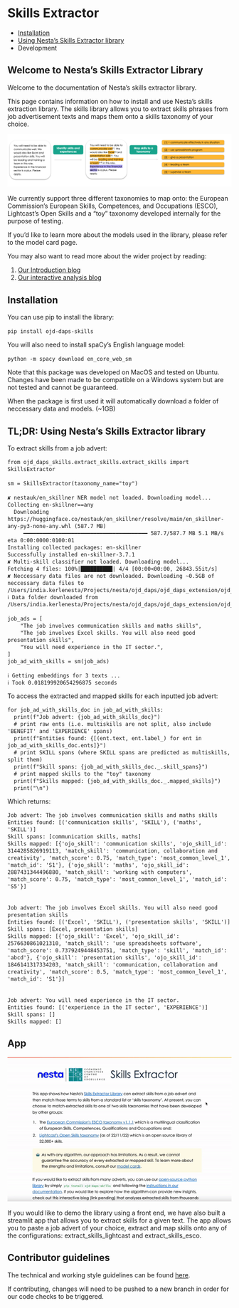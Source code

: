 # Skills Extractor

- [Installation](#installation)
- [Using Nesta’s Skills Extractor library](#tldr-using-nestas-skills-extractor-library)
- Development

## Welcome to Nesta’s Skills Extractor Library

Welcome to the documentation of Nesta’s skills extractor library.

This page contains information on how to install and use Nesta’s skills extraction library. The skills library allows you to extract skills phrases from job advertisement texts and maps them onto a skills taxonomy of your choice.

![](images/highlevel_example.png)

We currently support three different taxonomies to map onto: the European Commission’s European Skills, Competences, and Occupations (ESCO), Lightcast’s Open Skills and a “toy” taxonomy developed internally for the purpose of testing.

If you’d like to learn more about the models used in the library, please refer to the model card page.

You may also want to read more about the wider project by reading:

1. [Our Introduction blog](https://www.escoe.ac.uk/the-skills-extractor-library)
2. [Our interactive analysis blog](https://www.nesta.org.uk/data-visualisation-and-interactive/exploring-uk-skills-demand/)

## Installation

You can use pip to install the library:

`pip install ojd-daps-skills`

You will also need to install spaCy’s English language model:

`python -m spacy download en_core_web_sm`

Note that this package was developed on MacOS and tested on Ubuntu. Changes have been made to be compatible on a Windows system but are not tested and cannot be guaranteed.

When the package is first used it will automatically download a folder of neccessary data and models. (~1GB)

## TL;DR: Using Nesta’s Skills Extractor library

To extract skills from a job advert:

```
from ojd_daps_skills.extract_skills.extract_skills import SkillsExtractor

sm = SkillsExtractor(taxonomy_name="toy")

✘ nestauk/en_skillner NER model not loaded. Downloading model...
Collecting en-skillner==any
  Downloading https://huggingface.co/nestauk/en_skillner/resolve/main/en_skillner-any-py3-none-any.whl (587.7 MB)
     ━━━━━━━━━━━━━━━━━━━━━━━━━━━━━━━━━━━━━━━ 587.7/587.7 MB 5.1 MB/s eta 0:00:0000:0100:01
Installing collected packages: en-skillner
Successfully installed en-skillner-3.7.1
✘ Multi-skill classifier not loaded. Downloading model...
Fetching 4 files: 100%|██████████| 4/4 [00:00<00:00, 26843.55it/s]
✘ Neccessary data files are not downloaded. Downloading ~0.5GB of
neccessary data files to
/Users/india.kerlenesta/Projects/nesta/ojd_daps/ojd_daps_extension/ojd_daps_skills/ojd_daps_skills_data.
ℹ Data folder downloaded from
/Users/india.kerlenesta/Projects/nesta/ojd_daps/ojd_daps_extension/ojd_daps_skills/ojd_daps_skills_data

job_ads = [
    "The job involves communication skills and maths skills",
    "The job involves Excel skills. You will also need good presentation skills",
    "You will need experience in the IT sector.",
]
job_ad_with_skills = sm(job_ads)

ℹ Getting embeddings for 3 texts ...
ℹ Took 0.018199920654296875 seconds
```

To access the extracted and mapped skills for each inputted job advert:

```
for job_ad_with_skills_doc in job_ad_with_skills:
  print(f"Job advert: {job_ad_with_skills_doc}")
  # print raw ents (i.e. multiskills are not split, also include 'BENEFIT' and 'EXPERIENCE' spans)
  print(f"Entities found: {[(ent.text, ent.label_) for ent in job_ad_with_skills_doc.ents]}")
  # print SKILL spans (where SKILL spans are predicted as multiskills, split them)
  print(f"Skill spans: {job_ad_with_skills_doc._.skill_spans}")
  # print mapped skills to the "toy" taxonomy
  print(f"Skills mapped: {job_ad_with_skills_doc._.mapped_skills}")
  print("\n")
```

Which returns:

```
Job advert: The job involves communication skills and maths skills
Entities found: [('communication skills', 'SKILL'), ('maths', 'SKILL')]
Skill spans: [communication skills, maths]
Skills mapped: [{'ojo_skill': 'communication skills', 'ojo_skill_id': 3144285826919113, 'match_skill': 'communication, collaboration and creativity', 'match_score': 0.75, 'match_type': 'most_common_level_1', 'match_id': 'S1'}, {'ojo_skill': 'maths', 'ojo_skill_id': 2887431344496880, 'match_skill': 'working with computers', 'match_score': 0.75, 'match_type': 'most_common_level_1', 'match_id': 'S5'}]


Job advert: The job involves Excel skills. You will also need good presentation skills
Entities found: [('Excel', 'SKILL'), ('presentation skills', 'SKILL')]
Skill spans: [Excel, presentation skills]
Skills mapped: [{'ojo_skill': 'Excel', 'ojo_skill_id': 2576630861021310, 'match_skill': 'use spreadsheets software', 'match_score': 0.7379249448453751, 'match_type': 'skill', 'match_id': 'abcd'}, {'ojo_skill': 'presentation skills', 'ojo_skill_id': 1846141317334203, 'match_skill': 'communication, collaboration and creativity', 'match_score': 0.5, 'match_type': 'most_common_level_1', 'match_id': 'S1'}]


Job advert: You will need experience in the IT sector.
Entities found: [('experience in the IT sector', 'EXPERIENCE')]
Skill spans: []
Skills mapped: []
```

## App

![](images/221819442-70829216-b763-4717-b802-2f8836ad0874.gif)

If you would like to demo the library using a front end, we have also built a streamlit app that allows you to extract skills for a given text. The app allows you to paste a job advert of your choice, extract and map skills onto any of the configurations: extract_skills_lightcast and extract_skills_esco.

## Contributor guidelines

The technical and working style guidelines can be found [here](https://github.com/nestauk/ds-cookiecutter/blob/master/GUIDELINES.md).

If contributing, changes will need to be pushed to a new branch in order for our code checks to be triggered.


